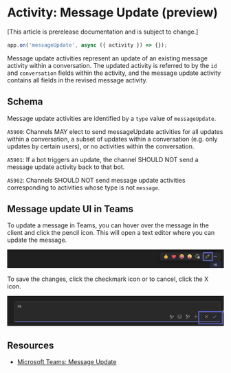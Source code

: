 # Activity: Message Update (preview)

[This article is prerelease documentation and is subject to change.]

<!-- langtabs-start -->
```typescript
app.on('messageUpdate', async ({ activity }) => {});
```
<!-- langtabs-end -->

Message update activities represent an update of an existing message activity within a conversation. The updated activity is referred to by the `id` and `conversation` fields within the activity, and the message update activity contains all fields in the revised message activity.

## Schema

Message update activities are identified by a `type` value of `messageUpdate`.

`A5900`: Channels MAY elect to send messageUpdate activities for all updates within a conversation, a subset of updates within a conversation (e.g. only updates by certain users), or no activities within the conversation.

`A5901`: If a bot triggers an update, the channel SHOULD NOT send a message update activity back to that bot.

`A5902`: Channels SHOULD NOT send message update activities corresponding to activities whose type is not `message`.

## Message update UI in Teams

To update a message in Teams, you can hover over the message in the client and click the pencil icon. This will open a text editor where you can update the message.

![Updating a message in Teams](../../assets/screenshots/message-update-ui.png)

To save the changes, click the checkmark icon or to cancel, click the X icon.

![Confirming a message update in Teams](../../assets/screenshots/message-update-editor.png)

## Resources

- [Microsoft Teams: Message Update](https://learn.microsoft.com/en-us/microsoftteams/platform/bots/build-conversational-capability#receive-edit-message-activity)